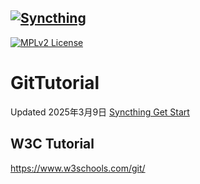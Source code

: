 [![Syncthing][14]][15]
---
[![MPLv2 License](https://img.shields.io/badge/license-MPLv2-blue.svg?style=flat-square)](https://www.mozilla.org/MPL/2.0/)

# GitTutorial
Updated 2025年3月9日 [Syncthing Get Start][2]
## W3C Tutorial
https://www.w3schools.com/git/

[1]: https://c2pang.github.io/GitTutorial/
[2]: https://docs.syncthing.net/intro/getting-started.html
[14]: https://syncthing.net/assets/logo-text-128.png
[15]: https://syncthing.net/

